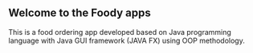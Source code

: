 ## Welcome to the Foody apps

This is a food ordering app developed based on Java programming language with Java GUI framework (JAVA FX) using OOP methodology.

